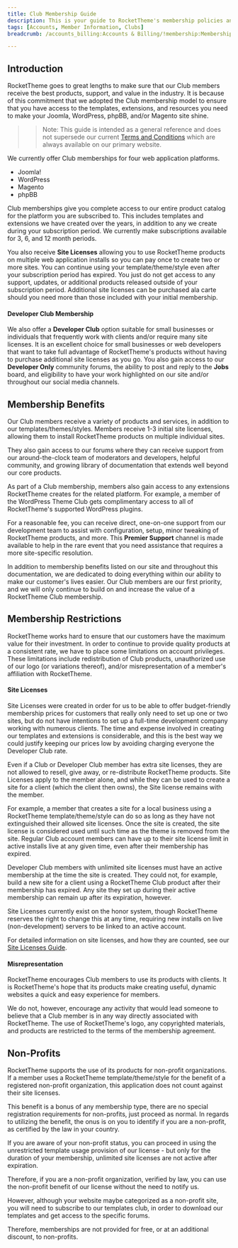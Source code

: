```yaml
---
title: Club Membership Guide
description: This is your guide to RocketTheme's membership policies and guidelines.
tags: [Accounts, Member Information, Clubs]
breadcrumb: /accounts_billing:Accounts & Billing/!membership:Membership Guide/

---
```


Introduction
-----

RocketTheme goes to great lengths to make sure that our Club members receive the best products, support, and value in the industry. It is because of this commitment that we adopted the Club membership model to ensure that you have access to the templates, extensions, and resources you need to make your Joomla, WordPress, phpBB, and/or Magento site shine.

>> Note: This guide is intended as a general reference and does not supersede our current [Terms and Conditions][terms] which are always available on our primary website.

We currently offer Club memberships for four web application platforms.

* Joomla!
* WordPress
* Magento
* phpBB

Club memberships give you complete access to our entire product catalog for the platform you are subscribed to. This includes templates and extensions we have created over the years, in addition to any we create during your subscription period. We currently make subscriptions available for 3, 6, and 12 month periods.

You also receive **Site Licenses** allowing you to use RocketTheme products on multiple web application installs so you can pay once to create two or more sites. You can continue using your template/theme/style even after your subscription period has expired. You just do not get access to any support, updates, or additional products released outside of your subscription period. Additional site licenses can be purchased ala carte should you need more than those included with your initial membership.

#### Developer Club Membership

We also offer a **Developer Club** option suitable for small businesses or individuals that frequently work with clients and/or require many site licenses. It is an excellent choice for small businesses or web developers that want to take full advantage of RocketTheme's products without having to purchase additional site licenses as you go. You also gain access to our **Developer Only** community forums, the ability to post and reply to the **Jobs** board, and eligibility to have your work highlighted on our site and/or throughout our social media channels.

Membership Benefits
-----

Our Club members receive a variety of products and services, in addition to our templates/themes/styles. Members receive 1-3 initial site licenses, allowing them to install RocketTheme products on multiple individual sites. 

They also gain access to our forums where they can receive support from our around-the-clock team of moderators and developers, helpful community, and growing library of documentation that extends well beyond our core products.

As part of a Club membership, members also gain access to any extensions RocketTheme creates for the related platform. For example, a member of the WordPress Theme Club gets complimentary access to all of RocketTheme's supported WordPress plugins.

For a reasonable fee, you can receive direct, one-on-one support from our development team to assist with configuration, setup, minor tweaking of RocketTheme products, and more. This **Premier Support** channel is made available to help in the rare event that you need assistance that requires a more site-specific resolution.

In addition to membership benefits listed on our site and throughout this documentation, we are dedicated to doing everything within our ability to make our customer's lives easier. Our Club members are our first priority, and we will only continue to build on and increase the value of a RocketTheme Club membership.

Membership Restrictions
-----

RocketTheme works hard to ensure that our customers have the maximum value for their investment. In order to continue to provide quality products at a consistent rate, we have to place some limitations on account privileges. These limitations include redistribution of Club products, unauthorized use of our logo (or variations thereof), and/or misrepresentation of a member's affiliation with RocketTheme.

#### Site Licenses

Site Licenses were created in order for us to be able to offer budget-friendly membership prices for customers that really only need to set up one or two sites, but do not have intentions to set up a full-time development company working with numerous clients. The time and expense involved in creating our templates and extensions is considerable, and this is the best way we could justify keeping our prices low by avoiding charging everyone the Developer Club rate.

Even if a Club or Developer Club member has extra site licenses, they are not allowed to resell, give away, or re-distribute RocketTheme products. Site Licenses apply to the member alone, and while they can be used to create a site for a client (which the client then owns), the Site license remains with the member.

For example, a member that creates a site for a local business using a RocketTheme template/theme/style can do so as long as they have not extinguished their allowed site licenses. Once the site is created, the site license is considered used until such time as the theme is removed from the site. Regular Club account members can have up to their site license limit in active installs live at any given time, even after their membership has expired. 

Developer Club members with unlimited site licenses must have an active membership at the time the site is created. They could not, for example, build a new site for a client using a RocketTheme Club product after their membership has expired. Any site they set up during their active membership can remain up after its expiration, however.

Site Licenses currently exist on the honor system, though RocketTheme reserves the right to change this at any time, requiring new installs on live (non-development) servers to be linked to an active account.

For detailed information on site licenses, and how they are counted, see our [Site Licenses Guide][licenses].

#### Misrepresentation

RocketTheme encourages Club members to use its products with clients. It is RocketTheme's hope that its products make creating useful, dynamic websites a quick and easy experience for members. 

We do not, however, encourage any activity that would lead someone to believe that a Club member is in any way directly associated with RocketTheme. The use of RocketTheme's logo, any copyrighted materials, and products are restricted to the terms of the membership agreement.

Non-Profits
-----

RocketTheme supports the use of its products for non-profit organizations. If a member uses a RocketTheme template/theme/style for the benefit of a registered non-profit organization, this application does not count against their site licenses.

This benefit is a bonus of any membership type, there are no special registration requirements for non-profits, just proceed as normal. In regards to utilizing the benefit, the onus is on you to identify if you are a non-profit, as certified by the law in your country. 

If you are aware of your non-profit status, you can proceed in using the unrestricted template usage provision of our license - but only for the duration of your membership, unlimited site licenses are not active after expiration.

Therefore, if you are a non-profit organization, verified by law, you can use the non-profit benefit of our license without the need to notify us.

However, although your website maybe categorized as a non-profit site, you will need to subscribe to our templates club, in order to download our templates and get access to the specific forums.

Therefore, memberships are not provided for free, or at an additional discount, to non-profits.

[terms]: http://www.rockettheme.com/legal/94-terms-of-service
[licenses]: site_licenses.md
